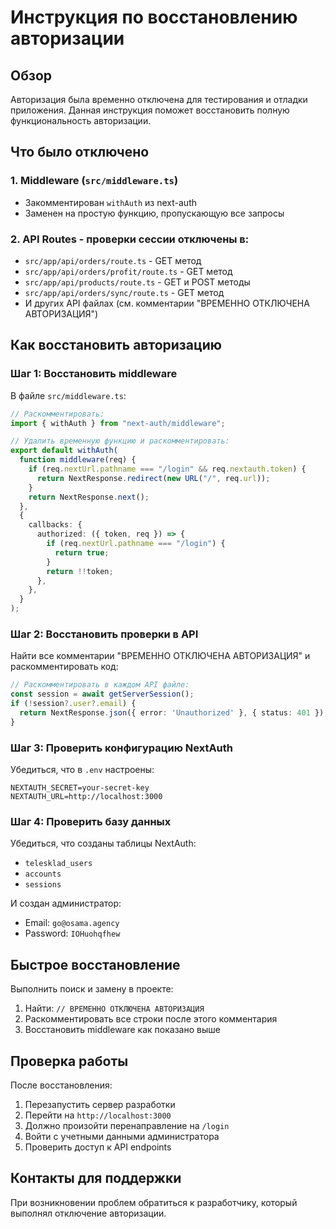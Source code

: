 # Инструкция по восстановлению авторизации

## Обзор
Авторизация была временно отключена для тестирования и отладки приложения. Данная инструкция поможет восстановить полную функциональность авторизации.

## Что было отключено

### 1. Middleware (`src/middleware.ts`)
- Закомментирован `withAuth` из next-auth
- Заменен на простую функцию, пропускающую все запросы

### 2. API Routes - проверки сессии отключены в:
- `src/app/api/orders/route.ts` - GET метод
- `src/app/api/orders/profit/route.ts` - GET метод  
- `src/app/api/products/route.ts` - GET и POST методы
- `src/app/api/orders/sync/route.ts` - GET метод
- И других API файлах (см. комментарии "ВРЕМЕННО ОТКЛЮЧЕНА АВТОРИЗАЦИЯ")

## Как восстановить авторизацию

### Шаг 1: Восстановить middleware
В файле `src/middleware.ts`:

```typescript
// Раскомментировать:
import { withAuth } from "next-auth/middleware";

// Удалить временную функцию и раскомментировать:
export default withAuth(
  function middleware(req) {
    if (req.nextUrl.pathname === "/login" && req.nextauth.token) {
      return NextResponse.redirect(new URL("/", req.url));
    }
    return NextResponse.next();
  },
  {
    callbacks: {
      authorized: ({ token, req }) => {
        if (req.nextUrl.pathname === "/login") {
          return true;
        }
        return !!token;
      },
    },
  }
);
```

### Шаг 2: Восстановить проверки в API
Найти все комментарии "ВРЕМЕННО ОТКЛЮЧЕНА АВТОРИЗАЦИЯ" и раскомментировать код:

```typescript
// Раскомментировать в каждом API файле:
const session = await getServerSession();
if (!session?.user?.email) {
  return NextResponse.json({ error: 'Unauthorized' }, { status: 401 });
}
```

### Шаг 3: Проверить конфигурацию NextAuth
Убедиться, что в `.env` настроены:
```
NEXTAUTH_SECRET=your-secret-key
NEXTAUTH_URL=http://localhost:3000
```

### Шаг 4: Проверить базу данных
Убедиться, что созданы таблицы NextAuth:
- `telesklad_users`
- `accounts` 
- `sessions`

И создан администратор:
- Email: `go@osama.agency`
- Password: `IOHuohqfhew`

## Быстрое восстановление

Выполнить поиск и замену в проекте:
1. Найти: `// ВРЕМЕННО ОТКЛЮЧЕНА АВТОРИЗАЦИЯ`
2. Раскомментировать все строки после этого комментария
3. Восстановить middleware как показано выше

## Проверка работы
После восстановления:
1. Перезапустить сервер разработки
2. Перейти на `http://localhost:3000`
3. Должно произойти перенаправление на `/login`
4. Войти с учетными данными администратора
5. Проверить доступ к API endpoints

## Контакты для поддержки
При возникновении проблем обратиться к разработчику, который выполнял отключение авторизации. 